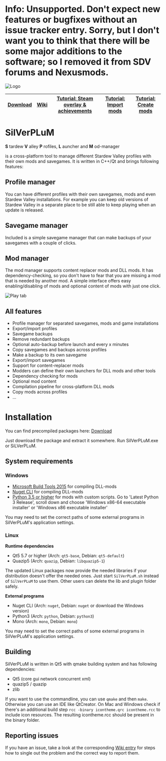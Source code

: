 # Info: Unsupported. Don't expect new features or bugfixes without an issue tracker entry. Sorry, but I don't want you to think that there will be some major additions to the software; so I removed it from SDV forums and Nexusmods. 

![Logo](https://rumangerst.github.io/SilVerPLuM/docs/images/logo.png)

|[Download](https://github.com/rumangerst/SilVerPLuM#installation)|[Wiki](https://github.com/rumangerst/SilVerPLuM/wiki)|[Tutorial: Steam overlay & achievements](https://github.com/rumangerst/SilVerPLuM/wiki/Tutorial:-Steam-overlay-and-achievements)|[Tutorial: Import mods](https://github.com/rumangerst/SilVerPLuM/wiki/Modding-tutorial:-Use-the-mod-importer)|[Tutorial: Create mods](https://github.com/rumangerst/SilVerPLuM/wiki/Modding-tutorial:-Create-a-mod)|
|----|----|----|----|----|

# SilVerPLuM
**S** tardew **V** alley **P** rofiles, **L** auncher and **M** od-manager

is a cross-platform tool to manage different Stardew Valley profiles with their own mods and savegames. It is written in C++/Qt and brings following features:

## Profile manager
You can have different profiles with their own savegames, mods and even Stardew Valley installations. For example you can keep old versions of Stardew Valley in a separate place to be still able to keep playing when an update is released.

## Savegame manager
Included is a simple savegame manager that can make backups of your savegames with a couple of clicks.

## Mod manager
The mod manager supports content replacer mods and DLL mods. It has dependency-checking, so you don't have to fear that you are missing a mod that is needed by another mod. A simple interface offers easy enabling/disabling of mods and optional content of mods with just one click.

![Play tab](https://rumangerst.github.io/SilVerPLuM/docs/images/tab_play.png)

## All features

* Profile manager for separated savegames, mods and game installations
* Export/import profiles
* Savegame backups
* Remove redundant backups
* Optional auto-backup before launch and every x minutes
* Copy savegames and backups across profiles
* Make a backup to its own savegame
* Export/import savegames
* Support for content-replacer mods
* Modders can define their own launchers for DLL mods and other tools
* Dependency checking for mods
* Optional mod content
* Compilation pipeline for cross-platform DLL mods
* Copy mods across profiles
* ...

# Installation

You can find precompiled packages here: [Download](https://github.com/rumangerst/SilVerPLuM/releases)

Just download the package and extract it somewhere. Run SilVerPLuM.exe or SiLVerPLuM.

## System requirements

### Windows

* [Microsoft Build Tools 2015](https://www.microsoft.com/de-DE/download/details.aspx?id=48159) for compiling DLL-mods
* [Nuget CLI](https://dist.nuget.org/win-x86-commandline/latest/nuget.exe) for compiling DLL-mods
* [Python 3.5 or higher](https://www.python.org/downloads/windows/) for mods with custom scripts. Go to 'Latest Python 3 Release', scroll down and choose 'Windows x86-64 executable installer' or 'Windows x86 executable installer'

You may need to set the correct paths of some external programs in SilVerPLuM's application settings.

### Linux

**Runtime dependencies**

* Qt5 5.7 or higher (Arch: `qt5-base`, Debian: `qt5-default`)
* Quazip5 (Arch: `quazip`, Debian: `libquazip5-1`)

The updated Linux packages now provide the needed libraries if your distribution doesn't offer the needed ones. Just start `SilVerPLuM.sh` instead of `SilVerPLuM` to use them. Other users can delete the lib and plugin folder safely.

**External programs**

* Nuget CLI (Arch: `nuget`, Debian: `nuget` or download the Windows version)
* Python3 (Arch: `python`, Debian: `python3`)
* Mono (Arch: `mono`, Debian: `mono`)

You may need to set the correct paths of some external programs in SilVerPLuM's application settings.

## Building
SilVerPLuM is written in Qt5 with qmake building system and has following dependencies:

* Qt5 (core gui network concurrent xml)
* quazip5 / quazip
* zlib

If you want to use the commandline, you can use `qmake` and then `make`. Otherwise you can use an IDE like QtCreator. On Mac and Windows check if there's an additional build step `rcc -binary icontheme.qrc icontheme.rcc` to include icon resources. The resulting icontheme.rcc should be present in the binary folder.

## Reporting issues
If you have an issue, take a look at the corresponding [Wiki entry](https://github.com/rumangerst/SilVerPLuM/wiki/Finding-problems) for steps how to single out the problem and the correct way to report them.

